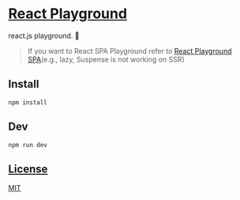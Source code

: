 # [React Playground](https://github.com/qvil/react-playground)

react.js playground. 🚀

> If you want to React SPA Playground refer to [React Playground SPA](https://github.com/qvil-playground/react-playground-spa)(e.g., lazy, Suspense is not working on SSR)

## Install

```
npm install
```

## Dev

```
npm run dev
```

## [License](https://github.com/qvil/react-playground/blob/master/LICENSE)

[MIT](https://github.com/qvil/react-playground/blob/master/LICENSE)
